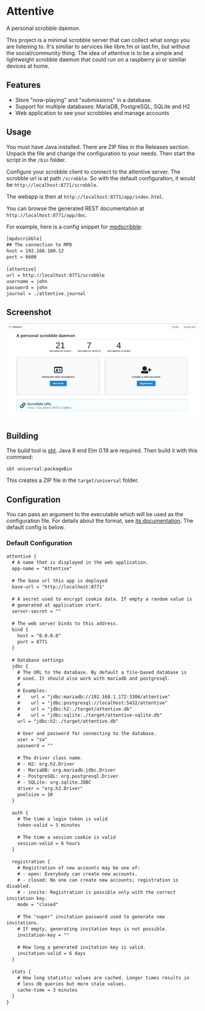 # Attentive

A personal scrobble daemon.

This project is a minimal scrobble server that can collect what songs
you are listening to. It's similiar to services like libre.fm or
last.fm, but without the social/community thing. The idea of attentive
is to be a simple and lightweight scrobble daemon that could run on a
raspberry pi or similiar devices at home.

## Features

- Store "now-playing" and "submissions" in a database.
- Support for multiple databases: MariaDB, PostgreSQL, SQLite and H2
- Web application to see your scrobbles and manage accounts

## Usage

You must have Java installed. There are ZIP files in the Releases
section. Unpack the file and change the configuration to your
needs. Then start the script in the `/bin` folder.

Configure your scrobble client to connect to the attentive server. The
scrobble url is at path `/scrobble`. So with the default
configuration, it would be `http://localhost:8771/scrobble`.

The webapp is then at `http://localhost:8771/app/index.html`.

You can browse the generated REST documentation at `http://localhost:8771/app/doc`.

For example, here is a config snippet for
[mpdscribble](https://github.com/MusicPlayerDaemon/mpdscribble):

```
[mpdscribble]
## The connection to MPD
host = 192.168.100.12
port = 6600

[attentive]
url = http://localhost:8771/scrobble
username = john
password = john
journal = ./attentive.journal
```

## Screenshot

![Screenshot](screenshot.jpg)

## Building

The build tool is [sbt](https://scala-sbt.org). Java 8 end Elm 0.19
are required. Then build it with this command:

```
sbt universal:packageBin
```

This creates a ZIP file in the `target/universal` folder.

## Configuration

You can pass an argument to the executable which will be used as the
configuration file. For details about the format, see [its
documentation](https://github.com/lightbend/config/blob/master/HOCON.md).
The default config is below.


### Default Configuration

```
attentive {
  # A name that is displayed in the web application.
  app-name = "Attentive"

  # The base url this app is deployed
  base-url = "http://localhost:8771"

  # A secret used to encrypt cookie data. If empty a random value is
  # generated at application start.
  server-secret = ""

  # The web server binds to this address.
  bind {
    host = "0.0.0.0"
    port = 8771
  }

  # Database settings
  jdbc {
    # The URL to the database. By default a file-based database is
    # used. It should also work with mariadb and postgresql.
    #
    # Examples:
    #    url = "jdbc:mariadb://192.168.1.172:3306/attentive"
    #    url = "jdbc:postgresql://localhost:5432/attentive"
    #    url = "jdbc:h2:./target/attentive.db"
    #    url = "jdbc:sqlite:./target/attentive-sqlite.db"
    url = "jdbc:h2:./target/attentive.db"

    # User and password for connecting to the database.
    user = "sa"
    password = ""

    # The driver class name.
    # - H2: org.h2.Driver
    # - MariaDB: org.mariadb.jdbc.Driver
    # - PostgreSQL: org.postgresql.Driver
    # - SQLite: org.sqlite.JDBC
    driver = "org.h2.Driver"
    poolsize = 10
  }

  auth {
    # The time a login token is valid
    token-valid = 3 minutes

    # The time a session cookie is valid
    session-valid = 6 hours
  }

  registration {
    # Registration of new accounts may be one of:
    # - open: Everybody can create new accounts.
    # - closed: No one can create new accounts; registration is disabled.
    # - invite: Registration is possible only with the correct invitation key.
    mode = "closed"

    # The "super" invitation password used to generate new invitations.
    # If empty, generating invitation keys is not possible.
    invitation-key = ""

    # How long a generated invitation key is valid.
    invitation-valid = 6 days
  }

  stats {
    # How long statistic values are cached. Longer times results in
    # less db queries but more stale values.
    cache-time = 3 minutes
  }
}
```
